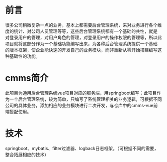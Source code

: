# 前言
很多公司稍微复杂一点的业务，基本上都需要后台管理系统，来对业务进行各个维度的统计、对公司人员管理等等，这些后台管理系统都有一个基础的共性，就是
对登录用户的管理，对用户角色的管理，对登录用户的操作权限的管理等，所以此项目就将这部分作为一个基础功能编写出来，为各种后台管理系统提供一个基础
的版本框架，使企业能快速的开发自己的业务模块，而非重新从零开始搭建编写这种基础性的功能。
# cmms简介
此项目为通用后台管理系统vue项目对应的服务端，用springboot编写；此项目作为一个后台管理系统，较为简单，只编写了系统管理相关的业务逻辑，可根据不同公司的具体业务，添加相应的业务模块进行二次开发，与仓库中的cmms-vue前端搭配使用。
# 技术
springboot、mybatis、filter过滤器、logback日志框架。（可根据不同的需要，整合拓展相应的技术）
